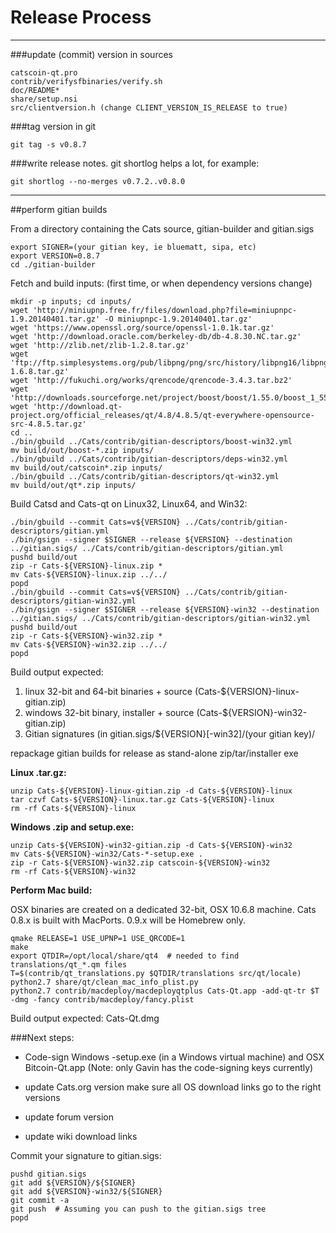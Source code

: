 Release Process
====================

* * *

###update (commit) version in sources


	catscoin-qt.pro
	contrib/verifysfbinaries/verify.sh
	doc/README*
	share/setup.nsi
	src/clientversion.h (change CLIENT_VERSION_IS_RELEASE to true)

###tag version in git

	git tag -s v0.8.7

###write release notes. git shortlog helps a lot, for example:

	git shortlog --no-merges v0.7.2..v0.8.0

* * *

##perform gitian builds

 From a directory containing the Cats source, gitian-builder and gitian.sigs
  
	export SIGNER=(your gitian key, ie bluematt, sipa, etc)
	export VERSION=0.8.7
	cd ./gitian-builder

 Fetch and build inputs: (first time, or when dependency versions change)

	mkdir -p inputs; cd inputs/
	wget 'http://miniupnp.free.fr/files/download.php?file=miniupnpc-1.9.20140401.tar.gz' -O miniupnpc-1.9.20140401.tar.gz'
	wget 'https://www.openssl.org/source/openssl-1.0.1k.tar.gz'
	wget 'http://download.oracle.com/berkeley-db/db-4.8.30.NC.tar.gz'
	wget 'http://zlib.net/zlib-1.2.8.tar.gz'
	wget 'ftp://ftp.simplesystems.org/pub/libpng/png/src/history/libpng16/libpng-1.6.8.tar.gz'
	wget 'http://fukuchi.org/works/qrencode/qrencode-3.4.3.tar.bz2'
	wget 'http://downloads.sourceforge.net/project/boost/boost/1.55.0/boost_1_55_0.tar.bz2'
	wget 'http://download.qt-project.org/official_releases/qt/4.8/4.8.5/qt-everywhere-opensource-src-4.8.5.tar.gz'
	cd ..
	./bin/gbuild ../Cats/contrib/gitian-descriptors/boost-win32.yml
	mv build/out/boost-*.zip inputs/
	./bin/gbuild ../Cats/contrib/gitian-descriptors/deps-win32.yml
	mv build/out/catscoin*.zip inputs/
	./bin/gbuild ../Cats/contrib/gitian-descriptors/qt-win32.yml
	mv build/out/qt*.zip inputs/

 Build Catsd and Cats-qt on Linux32, Linux64, and Win32:
  
	./bin/gbuild --commit Cats=v${VERSION} ../Cats/contrib/gitian-descriptors/gitian.yml
	./bin/gsign --signer $SIGNER --release ${VERSION} --destination ../gitian.sigs/ ../Cats/contrib/gitian-descriptors/gitian.yml
	pushd build/out
	zip -r Cats-${VERSION}-linux.zip *
	mv Cats-${VERSION}-linux.zip ../../
	popd
	./bin/gbuild --commit Cats=v${VERSION} ../Cats/contrib/gitian-descriptors/gitian-win32.yml
	./bin/gsign --signer $SIGNER --release ${VERSION}-win32 --destination ../gitian.sigs/ ../Cats/contrib/gitian-descriptors/gitian-win32.yml
	pushd build/out
	zip -r Cats-${VERSION}-win32.zip *
	mv Cats-${VERSION}-win32.zip ../../
	popd

  Build output expected:

  1. linux 32-bit and 64-bit binaries + source (Cats-${VERSION}-linux-gitian.zip)
  2. windows 32-bit binary, installer + source (Cats-${VERSION}-win32-gitian.zip)
  3. Gitian signatures (in gitian.sigs/${VERSION}[-win32]/(your gitian key)/

repackage gitian builds for release as stand-alone zip/tar/installer exe

**Linux .tar.gz:**

	unzip Cats-${VERSION}-linux-gitian.zip -d Cats-${VERSION}-linux
	tar czvf Cats-${VERSION}-linux.tar.gz Cats-${VERSION}-linux
	rm -rf Cats-${VERSION}-linux

**Windows .zip and setup.exe:**

	unzip Cats-${VERSION}-win32-gitian.zip -d Cats-${VERSION}-win32
	mv Cats-${VERSION}-win32/Cats-*-setup.exe .
	zip -r Cats-${VERSION}-win32.zip catscoin-${VERSION}-win32
	rm -rf Cats-${VERSION}-win32

**Perform Mac build:**

  OSX binaries are created on a dedicated 32-bit, OSX 10.6.8 machine.
  Cats 0.8.x is built with MacPorts.  0.9.x will be Homebrew only.

	qmake RELEASE=1 USE_UPNP=1 USE_QRCODE=1
	make
	export QTDIR=/opt/local/share/qt4  # needed to find translations/qt_*.qm files
	T=$(contrib/qt_translations.py $QTDIR/translations src/qt/locale)
	python2.7 share/qt/clean_mac_info_plist.py
	python2.7 contrib/macdeploy/macdeployqtplus Cats-Qt.app -add-qt-tr $T -dmg -fancy contrib/macdeploy/fancy.plist

 Build output expected: Cats-Qt.dmg

###Next steps:

* Code-sign Windows -setup.exe (in a Windows virtual machine) and
  OSX Bitcoin-Qt.app (Note: only Gavin has the code-signing keys currently)

* update Cats.org version
  make sure all OS download links go to the right versions

* update forum version

* update wiki download links

Commit your signature to gitian.sigs:

	pushd gitian.sigs
	git add ${VERSION}/${SIGNER}
	git add ${VERSION}-win32/${SIGNER}
	git commit -a
	git push  # Assuming you can push to the gitian.sigs tree
	popd

